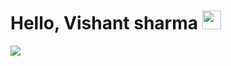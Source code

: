 # Hello, Vishant sharma <img src="https://raw.githubusercontent.com/MartinHeinz/MartinHeinz/master/wave.gif" width="30px">


<img align="center" src="https://github-readme-stats.vercel.app/api/<CARD_TYPE>/?username=<USERNAME>&theme=<THEME_NAME>" />
